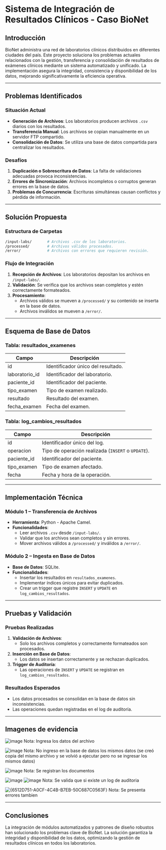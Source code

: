 
# **Sistema de Integración de Resultados Clínicos - Caso BioNet**

## **Introducción**
BioNet administra una red de laboratorios clínicos distribuidos en diferentes ciudades del país. Este proyecto soluciona los problemas actuales relacionados con la gestión, transferencia y consolidación de resultados de exámenes clínicos mediante un sistema automatizado y unificado. La implementación asegura la integridad, consistencia y disponibilidad de los datos, mejorando significativamente la eficiencia operativa. 

---

## **Problemas Identificados**
### **Situación Actual**
- **Generación de Archivos**: Los laboratorios producen archivos `.csv` diarios con los resultados.
- **Transferencia Manual**: Los archivos se copian manualmente en un servidor FTP compartido.
- **Consolidación de Datos**: Se utiliza una base de datos compartida para centralizar los resultados.

### **Desafíos**
1. **Duplicación o Sobrescritura de Datos**: La falta de validaciones adecuadas provoca inconsistencias.
2. **Errores de Sincronización**: Archivos incompletos o corruptos generan errores en la base de datos.
3. **Problemas de Concurrencia**: Escrituras simultáneas causan conflictos y pérdida de información.

---

## **Solución Propuesta**
### **Estructura de Carpetas**
```bash
/input-labs/       # Archivos .csv de los laboratorios.
/processed/        # Archivos válidos procesados.
/error/            # Archivos con errores que requieren revisión.
```

### **Flujo de Integración**
1. **Recepción de Archivos**: Los laboratorios depositan los archivos en `/input-labs/`.
2. **Validación**: Se verifica que los archivos sean completos y estén correctamente formateados.
3. **Procesamiento**:
   - Archivos válidos se mueven a `/processed/` y su contenido se inserta en la base de datos.
   - Archivos inválidos se mueven a `/error/`.

---

## **Esquema de Base de Datos**
### **Tabla: resultados_examenes**
| Campo            | Descripción                                   |
|------------------|-----------------------------------------------|
| id               | Identificador único del resultado.           |
| laboratorio_id   | Identificador del laboratorio.               |
| paciente_id      | Identificador del paciente.                  |
| tipo_examen      | Tipo de examen realizado.                    |
| resultado        | Resultado del examen.                        |
| fecha_examen     | Fecha del examen.                            |

### **Tabla: log_cambios_resultados**
| Campo            | Descripción                                   |
|------------------|-----------------------------------------------|
| id               | Identificador único del log.                 |
| operacion        | Tipo de operación realizada (`INSERT` o `UPDATE`). |
| paciente_id      | Identificador del paciente.                  |
| tipo_examen      | Tipo de examen afectado.                     |
| fecha            | Fecha y hora de la operación.                |

---

## **Implementación Técnica**
### **Módulo 1 – Transferencia de Archivos**
- **Herramienta**: Python - Apache Camel.
- **Funcionalidades**:
  - Leer archivos `.csv` desde `/input-labs/`.
  - Validar que los archivos sean completos y sin errores.
  - Mover archivos válidos a `/processed/` y inválidos a `/error/`.

### **Módulo 2 – Ingesta en Base de Datos**
- **Base de Datos**: SQLite.
- **Funcionalidades**:
  - Insertar los resultados en `resultados_examenes`.
  - Implementar índices únicos para evitar duplicados.
  - Crear un trigger que registre `INSERT` y `UPDATE` en `log_cambios_resultados`.

---

## **Pruebas y Validación**
### **Pruebas Realizadas**
1. **Validación de Archivos**:
   - Solo los archivos completos y correctamente formateados son procesados.
2. **Inserción en Base de Datos**:
   - Los datos se insertan correctamente y se rechazan duplicados.
3. **Trigger de Auditoría**:
   - Las operaciones de `INSERT` y `UPDATE` se registran en `log_cambios_resultados`.

### **Resultados Esperados**
- Los datos procesados se consolidan en la base de datos sin inconsistencias.
- Las operaciones quedan registradas en el log de auditoría.

---

## **Imagenes de evidencia**

![image](https://github.com/user-attachments/assets/fe76e37c-3984-41cc-8fad-93e3a8713a38)
Nota: Ingresa los datos del archivo 

![image](https://github.com/user-attachments/assets/ebecb632-4222-45d2-a37e-1c7a053366af)
Nota: No ingreso en la base de datos los mismos datos (se creó copia del mismo archivo y se volvió a ejecutar pero no se ingresar los mismos datos)

![image](https://github.com/user-attachments/assets/a090d12d-23fa-488a-bf22-1f9630c0dfd8)
Nota: Se registran los documentos

![image](https://github.com/user-attachments/assets/4a0e1ea5-a23c-44ba-b3a6-683e82a25274)
![image](https://github.com/user-attachments/assets/89f985c4-f5db-440f-8f78-5ab11a825a3a)
Nota: Se valida que si existe un log de auditoria

![{6512D751-A0CF-4C4B-B7EB-50C687C0563F}](https://github.com/user-attachments/assets/64b7b89b-28a7-42ce-9016-37cff0ab93d8)
Nota: Se presenta errores tambien

---

## **Conclusiones**
La integración de módulos automatizados y patrones de diseño robustos han solucionado los problemas clave de BioNet. La solución garantiza la integridad y disponibilidad de los datos, optimizando la gestión de resultados clínicos en todos los laboratorios.
